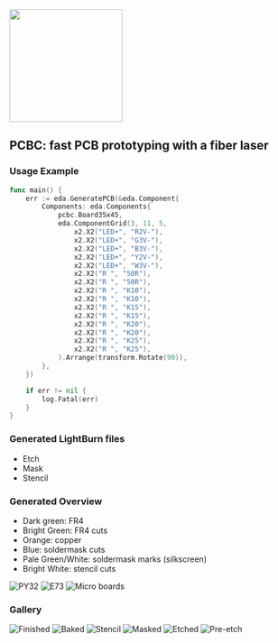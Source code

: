 <img src="doc/gallery/logo.png" width="200"/>

## PCBC: fast PCB prototyping with a fiber laser

### Usage Example

```go
func main() {
	err := eda.GeneratePCB(&eda.Component{
		Components: eda.Components{
			pcbc.Board35x45,
			eda.ComponentGrid(3, 11, 5,
				x2.X2("LED+", "R2V-"),
				x2.X2("LED+", "G3V-"),
				x2.X2("LED+", "B3V-"),
				x2.X2("LED+", "Y2V-"),
				x2.X2("LED+", "W3V-"),
				x2.X2("R ", "50R"),
				x2.X2("R ", "50R"),
				x2.X2("R ", "K10"),
				x2.X2("R ", "K10"),
				x2.X2("R ", "K15"),
				x2.X2("R ", "K15"),
				x2.X2("R ", "K20"),
				x2.X2("R ", "K20"),
				x2.X2("R ", "K25"),
				x2.X2("R ", "K25"),
			).Arrange(transform.Rotate(90)),
		},
	})

	if err != nil {
		log.Fatal(err)
	}
}
```

### Generated LightBurn files

* Etch
* Mask
* Stencil

### Generated Overview

* Dark green: FR4
* Bright Green: FR4 cuts
* Orange: copper
* Blue: soldermask cuts
* Pale Green/White: soldermask marks (silkscreen)
* Bright White: stencil cuts

![PY32](doc/gallery/py32/overview.png)
![E73](doc/gallery/e73/overview.png)
![Micro boards](doc/gallery/resistors.png)

### Gallery

![Finished](doc/gallery/e73/finished.jpg)
![Baked](doc/gallery/e73/baked.jpg)
![Stencil](doc/gallery/e73/stencil.jpg)
![Masked](doc/gallery/e73/masked.jpg)
![Etched](doc/gallery/e73/etched.jpg)
![Pre-etch](doc/gallery/e73/pre-etch.jpg)

